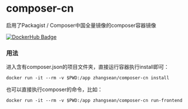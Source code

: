 # composer-cn
启用了Packagist / Composer中国全量镜像的composer容器镜像

[![DockerHub Badge](http://dockeri.co/image/zhangsean/hello-web)](https://hub.docker.com/r/zhangsean/hello-web/)

### 用法
进入含有composer.json的项目文件夹，直接运行容器执行install即可：
```
docker run -it --rm -v $PWD:/app zhangsean/composer-cn install
```

也可以直接执行composer的命令，比如：
```
docker run -it --rm -v $PWD:/app zhangsean/composer-cn run-frontend
```
